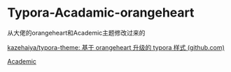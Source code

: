 # Typora-Acadamic-orangeheart
从大佬的orangeheart和Academic主题修改过来的

[kazehaiya/typora-theme: 基于 orangeheart 升级的 typora 样式 (github.com)](https://github.com/kazehaiya/typora-theme)

[Academic](https://github.com/MondayCha/Typora-Academic-Zh)
